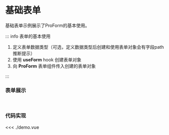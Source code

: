 # 基础表单

基础表单示例展示了ProForm的基本使用。

<script setup>
import Demo from './demo.vue'
</script>

::: info 表单的基本使用

1. 定义表单数据类型（可选，定义数据类型后创建和使用表单对象会有字段path推断提示）
2. 使用 **useForm** hook 创建表单对象
3. 向 **ProForm** 表单组件传入创建的表单对象

:::

### 表单展示

<br />
<Demo />

### 代码实现

<<< ./demo.vue
